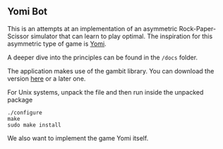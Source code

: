 ## Yomi Bot

This is an attempts at an implementation of an asymmetric Rock-Paper-Scissor simulator that can learn to play optimal.
The inspiration for this asymmetric type of game is [Yomi](https://boardgamegeek.com/boardgame/43022/yomi).

A deeper dive into the principles can be found in the `/docs` folder.

The application makes use of the gambit library. You can download the version [here](https://sourceforge.net/projects/gambit/files/gambit16/16.0.1/) or a later one.

For Unix systems, unpack the file and then run inside the unpacked package
```
./configure
make
sudo make install
```

We also want to implement the game Yomi itself.

